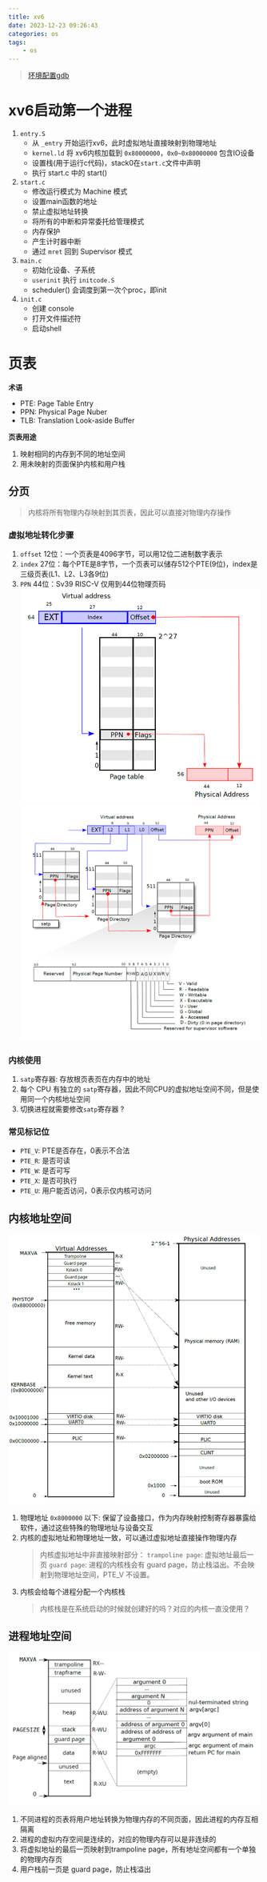 ```yaml
---
title: xv6
date: 2023-12-23 09:26:43
categories: os
tags:
    - os
---
```


> [环境配置gdb](https://zhuanlan.zhihu.com/p/638731320)

# xv6启动第一个进程

1. `entry.S`
    + 从 `_entry` 开始运行xv6，此时虚拟地址直接映射到物理地址
    + `kernel.ld` 将 xv6内核加载到 `0x80000000`，`0x0~0x80000000` 包含IO设备
    + 设置栈(用于运行c代码)，stack0在`start.c`文件中声明
    + 执行 start.c 中的 start()
2. `start.c`
    + 修改运行模式为 Machine 模式
    + 设置main函数的地址
    + 禁止虚拟地址转换
    + 将所有的中断和异常委托给管理模式
    + 内存保护
    + 产生计时器中断
    + 通过 `mret` 回到 Supervisor 模式
3. `main.c`
    + 初始化设备、子系统
    + `userinit` 执行 `initcode.S`
    + scheduler() 会调度到第一次个proc，即init
4. `init.c`
    + 创建 console
    + 打开文件描述符
    + 启动shell

# 页表

**术语**
+ PTE: Page Table Entry
+ PPN: Physical Page Nuber
+ TLB: Translation Look-aside Buffer

**页表用途**
1. 映射相同的内存到不同的地址空间
2. 用未映射的页面保护内核和用户栈

## 分页
> 内核将所有物理内存映射到其页表，因此可以直接对物理内存操作

### 虚拟地址转化步骤
1. `offset` 12位：一个页表是4096字节，可以用12位二进制数字表示
2. `index` 27位：每个PTE是8字节，一个页表可以储存512个PTE(9位)，index是三级页表(L1、L2、L3各9位)
3. `PPN` 44位：Sv39 RISC-V 仅用到44位物理页码
![虚拟地址转化成物理地址](https://raw.githubusercontent.com/Gjorn4389/Gjorn4389.github.io/source/images/vma2pma.png)
![RISC-V 地址转化](https://raw.githubusercontent.com/Gjorn4389/Gjorn4389.github.io/source/images/riscv_vma_translate.png)

### 内核使用
1. `satp`寄存器: 存放根页表页在内存中的地址
2. 每个 CPU 有独立的 `satp`寄存器，因此不同CPU的虚拟地址空间不同，但是使用同一个内核地址空间
3. 切换进程就需要修改`satp`寄存器 ?


### 常见标记位
+ `PTE_V`: PTE是否存在，0表示不合法
+ `PTE_R`: 是否可读
+ `PTE_W`: 是否可写
+ `PTE_X`: 是否可执行
+ `PTE_U`: 用户能否访问，0表示仅内核可访问

## 内核地址空间

![地址空间映射](https://raw.githubusercontent.com/Gjorn4389/Gjorn4389.github.io/source/images/va_space_2_pa_space.png)

1. 物理地址 `0x8000000` 以下: 保留了设备接口，作为内存映射控制寄存器暴露给软件，通过这些特殊的物理地址与设备交互
2. 内核的虚拟地址和物理地址一致，可以通过虚拟地址直接操作物理内存
    > 内核虚拟地址中非直接映射部分：
    > `trampoline page`: 虚拟地址最后一页
    > `guard page`: 进程的内核栈会有 guard page，防止栈溢出。不会映射到物理地址空间，PTE_V 不设置。
3. 内核会给每个进程分配一个内核栈
    > 内核栈是在系统启动的时候就创建好的吗？对应的内核一直没使用？

## 进程地址空间
![进程地址空间](https://raw.githubusercontent.com/Gjorn4389/Gjorn4389.github.io/source/images/riscv_process_addr_space.png)

1. 不同进程的页表将用户地址转换为物理内存的不同页面，因此进程的内存互相隔离
2. 进程的虚拟内存空间是连续的，对应的物理内存可以是非连续的
3. 将虚拟地址的最后一页映射到trampoline page，所有地址空间都有一个单独的物理内存页
4. 用户栈前一页是 guard page，防止栈溢出